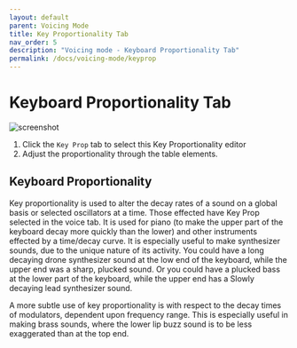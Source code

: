 ```yaml
---
layout: default
parent: Voicing Mode
title: Key Proportionality Tab
nav_order: 5
description: "Voicing mode - Keyboard Proportionality Tab"
permalink: /docs/voicing-mode/keyprop
---
```


# Keyboard Proportionality Tab

![screenshot](/synergize/docs/screenshots/viewVCE_keyprop_annotated.png)

1. Click the `Key Prop` tab to select this Key Proportionality editor
2. Adjust the proportionality through the table elements.

## Keyboard Proportionality

Key proportionality is used to alter the decay rates of a sound 
on a global basis or selected oscillators at a time. Those
effected have Key Prop selected in the voice tab. It is used
for piano (to make the upper part of the keyboard decay more
quickly than the lower) and other instruments effected by
a time/decay curve. It is especially useful to make synthesizer
sounds, due to the unique nature of its activity. You could have
a long decaying drone synthesizer sound at the low end of the keyboard,
while the upper end was a sharp, plucked sound. Or you could
have a plucked bass at the lower part of the keyboard, while the
upper end has a Slowly decaying lead synthesizer sound.

A more subtle use of key proportionality is with respect to the
decay times of modulators, dependent upon frequency range. This
is especially useful in making brass sounds, where the lower
lip buzz sound is to be less exaggerated than at the top end.
